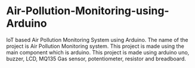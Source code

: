 # Air-Pollution-Monitoring-using-Arduino
IoT based Air Pollution Monitoring System using Arduino.
The name of the project is Air Pollution Monitoring system.
This project is made using the main component which is arduino.
This project is made using arduino uno, buzzer, LCD, MQ135 Gas sensor, potentiometer, resistor and breadboard.
